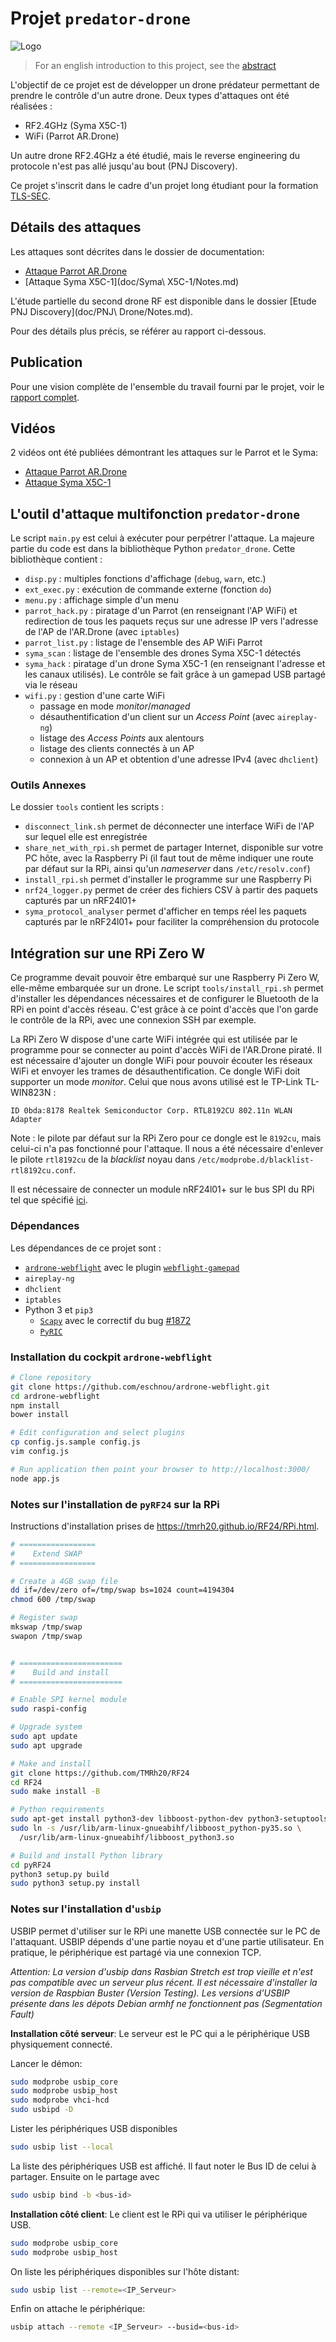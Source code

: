 # Projet `predator-drone`

![Logo](logo/logo.png)

> For an english introduction to this project, see the [abstract](doc/Extended_abstract/abstract.pdf)

L'objectif de ce projet est de développer un drone prédateur permettant de prendre le
contrôle d'un autre drone. Deux types d'attaques ont été réalisées :

- RF2.4GHz (Syma X5C-1)
- WiFi (Parrot AR.Drone)

Un autre drone RF2.4GHz a été étudié, mais le reverse engineering du protocole n'est pas allé jusqu'au bout (PNJ Discovery).

Ce projet s'inscrit dans le cadre d'un projet long étudiant pour la formation [TLS-SEC](https://tls-sec.github.io/).

## Détails des attaques

Les attaques sont décrites dans le dossier de documentation:
- [Attaque Parrot AR.Drone](doc/Parrot_AR_Drone/Notes.md)
- [Attaque Syma X5C-1](doc/Syma\ X5C-1/Notes.md)

L'étude partielle du second drone RF est disponible dans le dossier [Etude PNJ Discovery](doc/PNJ\ Drone/Notes.md).

Pour des détails plus précis, se référer au rapport ci-dessous.

## Publication

Pour une vision complète de l'ensemble du travail fourni par le projet, voir le [rapport complet](doc/Rapport/rapport.pdf).

## Vidéos

2 vidéos ont été publiées démontrant les attaques sur le Parrot et le Syma:
- [Attaque Parrot AR.Drone](https://pe.ertu.be/videos/watch/54cb4bff-c321-4030-ad70-543e044f7b74)
- [Attaque Syma X5C-1](https://pe.ertu.be/videos/watch/14ae8a25-1c56-4ab7-91fe-47d0ec886a59)

## L'outil d'attaque multifonction `predator-drone`

Le script `main.py` est celui à exécuter pour perpétrer l'attaque. La majeure partie du
code est dans la bibliothèque Python `predator_drone`. Cette bibliothèque contient :

- `disp.py` : multiples fonctions d'affichage (`debug`, `warn`, etc.)
- `ext_exec.py` : exécution de commande externe (fonction `do`)
- `menu.py` : affichage simple d'un menu
- `parrot_hack.py` : piratage d'un Parrot (en renseignant l'AP WiFi) et redirection de
  tous les paquets reçus sur une adresse IP vers l'adresse de l'AP de l'AR.Drone (avec
  `iptables`)
- `parrot_list.py` : listage de l'ensemble des AP WiFi Parrot
- `syma_scan` : listage de l'ensemble des drones Syma X5C-1 détectés
- `syma_hack` : piratage d'un drone Syma X5C-1 (en renseignant l'adresse et les canaux utilisés). Le contrôle se fait grâce à un gamepad USB partagé via le réseau
- `wifi.py` : gestion d'une carte WiFi
  + passage en mode *monitor*/*managed*
  + désauthentification d'un client sur un *Access Point* (avec `aireplay-ng`)
  + listage des *Access Points* aux alentours
  + listage des clients connectés à un AP
  + connexion à un AP et obtention d'une adresse IPv4 (avec `dhclient`)

### Outils Annexes

Le dossier `tools` contient les scripts :

- `disconnect_link.sh` permet de déconnecter une interface WiFi de l'AP sur lequel elle
  est enregistrée
- `share_net_with_rpi.sh` permet de partager Internet, disponible sur votre PC hôte, avec
  la Raspberry Pi (il faut tout de même indiquer une route par défaut sur la RPi, ainsi
  qu'un *nameserver* dans `/etc/resolv.conf`)
- `install_rpi.sh` permet d'installer le programme sur une Raspberry Pi
- `nrf24_logger.py` permet de créer des fichiers CSV à partir des paquets capturés par un nRF24l01+
- `syma_protocol_analyser` permet d'afficher en temps réel les paquets capturés par le nRF24l01+ pour faciliter la compréhension du protocole


## Intégration sur une RPi Zero W

Ce programme devait pouvoir être embarqué sur une Raspberry Pi Zero W, elle-même embarquée
sur un drone. Le script `tools/install_rpi.sh` permet d'installer les dépendances
nécessaires et de configurer le Bluetooth de la RPi en point d'accès réseau. C'est grâce à
ce point d'accès que l'on garde le contrôle de la RPi, avec une connexion SSH par exemple.

La RPi Zero W dispose d'une carte WiFi intégrée qui est utilisée par le programme pour se
connecter au point d'accès WiFi de l'AR.Drone piraté. Il est nécessaire d'ajouter un
dongle WiFi pour pouvoir écouter les réseaux WiFi et envoyer les trames de
désauthentification. Ce dongle WiFi doit supporter un mode *monitor*. Celui que nous avons
utilisé est le TP-Link TL-WIN823N :

```
ID 0bda:8178 Realtek Semiconductor Corp. RTL8192CU 802.11n WLAN Adapter
```

Note : le pilote par défaut sur la RPi Zero pour ce dongle est le `8192cu`, mais celui-ci
n'a pas fonctionné pour l'attaque. Il nous a été nécessaire d'enlever le pilote
`rtl8192cu` de la *blacklist* noyau dans `/etc/modprobe.d/blacklist-rtl8192cu.conf`.

Il est nécessaire de connecter un module nRF24l01+ sur le bus SPI du RPi tel que spécifié [ici](doc/nRF24l01+/Readme.md).

### Dépendances

Les dépendances de ce projet sont :

- [`ardrone-webflight`](https://github.com/eschnou/ardrone-webflight) avec le plugin
  [`webflight-gamepad`](https://github.com/wiseman/webflight-gamepad/)
- `aireplay-ng`
- `dhclient`
- `iptables`
- Python 3 et `pip3`
  + [`Scapy`](https://scapy.net/) avec le correctif du bug
    [#1872](https://github.com/secdev/scapy/issues/1872)
  + [`PyRIC`](https://github.com/wraith-wireless/pyric)



### Installation du cockpit `ardrone-webflight`

```bash
# Clone repository
git clone https://github.com/eschnou/ardrone-webflight.git
cd ardrone-webflight
npm install
bower install

# Edit configuration and select plugins
cp config.js.sample config.js
vim config.js

# Run application then point your browser to http://localhost:3000/
node app.js
```



### Notes sur l'installation de `pyRF24` sur la RPi

Instructions d'installation prises de <https://tmrh20.github.io/RF24/RPi.html>.

```bash
# =================
#    Extend SWAP
# =================

# Create a 4GB swap file
dd if=/dev/zero of=/tmp/swap bs=1024 count=4194304
chmod 600 /tmp/swap

# Register swap
mkswap /tmp/swap
swapon /tmp/swap


# =======================
#    Build and install
# =======================

# Enable SPI kernel module
sudo raspi-config

# Upgrade system
sudo apt update
sudo apt upgrade

# Make and install
git clone https://github.com/TMRh20/RF24
cd RF24
sudo make install -B

# Python requirements
sudo apt-get install python3-dev libboost-python-dev python3-setuptools
sudo ln -s /usr/lib/arm-linux-gnueabihf/libboost_python-py35.so \
  /usr/lib/arm-linux-gnueabihf/libboost_python3.so

# Build and install Python library
cd pyRF24
python3 setup.py build
sudo python3 setup.py install
```

### Notes sur l'installation d'`usbip`

USBIP permet d'utiliser sur le RPi une manette USB connectée sur le PC de l'attaquant. USBIP dépends d'une partie noyau et d'une partie utilisateur. En pratique, le périphérique est partagé via une connexion TCP.

*Attention: La version d'usbip dans Rasbian Stretch est trop vieille et n'est pas compatible avec un serveur plus récent. Il est nécessaire d'installer la version de Raspbian Buster (Version Testing). Les versions d'USBIP présente dans les dépots Debian armhf ne fonctionnent pas (Segmentation Fault)*

__Installation côté serveur__:
Le serveur est le PC qui a le périphérique USB physiquement connecté.

Lancer le démon:
```bash
sudo modprobe usbip_core
sudo modprobe usbip_host
sudo modprobe vhci-hcd
sudo usbipd -D
```

Lister les périphériques USB disponibles
```bash
sudo usbip list --local
```
La liste des périphériques USB est affiché. Il faut noter le Bus ID de celui à partager. Ensuite on le partage avec
```bash
sudo usbip bind -b <bus-id>
```

__Installation côté client__:
Le client est le RPi qui va utiliser le périphérique USB.

```bash
sudo modprobe usbip_core
sudo modprobe usbip_host
```
On liste les périphériques disponibles sur l'hôte distant:
```bash
sudo usbip list --remote=<IP_Serveur>
```
Enfin on attache le périphérique:
```bash
usbip attach --remote <IP_Serveur> --busid=<bus-id>
```
